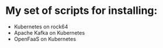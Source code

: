 # My set of scripts for installing:
- Kubernetes on rock64
- Apache Kafka on Kubernetes
- OpenFaaS on Kubernetes
